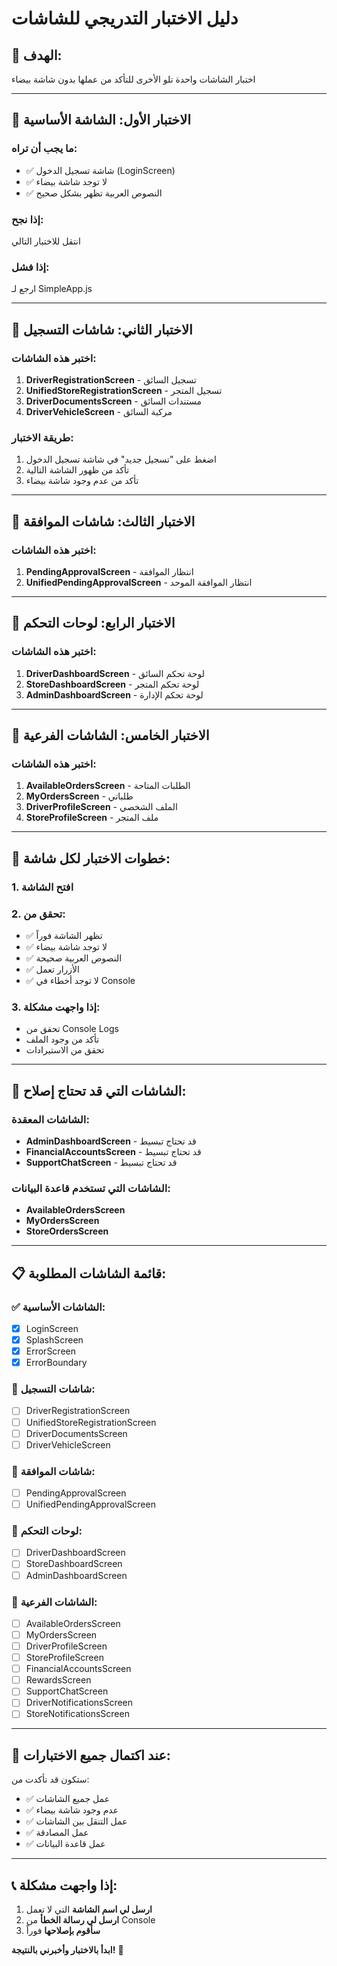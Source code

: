 # دليل الاختبار التدريجي للشاشات

## 🎯 **الهدف:**
اختبار الشاشات واحدة تلو الأخرى للتأكد من عملها بدون شاشة بيضاء

---

## 📱 **الاختبار الأول: الشاشة الأساسية**

### ما يجب أن تراه:
- ✅ شاشة تسجيل الدخول (LoginScreen)
- ✅ لا توجد شاشة بيضاء
- ✅ النصوص العربية تظهر بشكل صحيح

### إذا نجح:
انتقل للاختبار التالي

### إذا فشل:
ارجع لـ SimpleApp.js

---

## 📱 **الاختبار الثاني: شاشات التسجيل**

### اختبر هذه الشاشات:
1. **DriverRegistrationScreen** - تسجيل السائق
2. **UnifiedStoreRegistrationScreen** - تسجيل المتجر
3. **DriverDocumentsScreen** - مستندات السائق
4. **DriverVehicleScreen** - مركبة السائق

### طريقة الاختبار:
1. اضغط على "تسجيل جديد" في شاشة تسجيل الدخول
2. تأكد من ظهور الشاشة التالية
3. تأكد من عدم وجود شاشة بيضاء

---

## 📱 **الاختبار الثالث: شاشات الموافقة**

### اختبر هذه الشاشات:
1. **PendingApprovalScreen** - انتظار الموافقة
2. **UnifiedPendingApprovalScreen** - انتظار الموافقة الموحد

---

## 📱 **الاختبار الرابع: لوحات التحكم**

### اختبر هذه الشاشات:
1. **DriverDashboardScreen** - لوحة تحكم السائق
2. **StoreDashboardScreen** - لوحة تحكم المتجر
3. **AdminDashboardScreen** - لوحة تحكم الإدارة

---

## 📱 **الاختبار الخامس: الشاشات الفرعية**

### اختبر هذه الشاشات:
1. **AvailableOrdersScreen** - الطلبات المتاحة
2. **MyOrdersScreen** - طلباتي
3. **DriverProfileScreen** - الملف الشخصي
4. **StoreProfileScreen** - ملف المتجر

---

## 🔧 **خطوات الاختبار لكل شاشة:**

### 1. **افتح الشاشة**
### 2. **تحقق من:**
- ✅ تظهر الشاشة فوراً
- ✅ لا توجد شاشة بيضاء
- ✅ النصوص العربية صحيحة
- ✅ الأزرار تعمل
- ✅ لا توجد أخطاء في Console

### 3. **إذا واجهت مشكلة:**
- تحقق من Console Logs
- تأكد من وجود الملف
- تحقق من الاستيرادات

---

## 🚨 **الشاشات التي قد تحتاج إصلاح:**

### الشاشات المعقدة:
- **AdminDashboardScreen** - قد تحتاج تبسيط
- **FinancialAccountsScreen** - قد تحتاج تبسيط
- **SupportChatScreen** - قد تحتاج تبسيط

### الشاشات التي تستخدم قاعدة البيانات:
- **AvailableOrdersScreen**
- **MyOrdersScreen**
- **StoreOrdersScreen**

---

## 📋 **قائمة الشاشات المطلوبة:**

### ✅ **الشاشات الأساسية:**
- [x] LoginScreen
- [x] SplashScreen
- [x] ErrorScreen
- [x] ErrorBoundary

### 🔄 **شاشات التسجيل:**
- [ ] DriverRegistrationScreen
- [ ] UnifiedStoreRegistrationScreen
- [ ] DriverDocumentsScreen
- [ ] DriverVehicleScreen

### 🔄 **شاشات الموافقة:**
- [ ] PendingApprovalScreen
- [ ] UnifiedPendingApprovalScreen

### 🔄 **لوحات التحكم:**
- [ ] DriverDashboardScreen
- [ ] StoreDashboardScreen
- [ ] AdminDashboardScreen

### 🔄 **الشاشات الفرعية:**
- [ ] AvailableOrdersScreen
- [ ] MyOrdersScreen
- [ ] DriverProfileScreen
- [ ] StoreProfileScreen
- [ ] FinancialAccountsScreen
- [ ] RewardsScreen
- [ ] SupportChatScreen
- [ ] DriverNotificationsScreen
- [ ] StoreNotificationsScreen

---

## 🎉 **عند اكتمال جميع الاختبارات:**

ستكون قد تأكدت من:
- ✅ عمل جميع الشاشات
- ✅ عدم وجود شاشة بيضاء
- ✅ عمل التنقل بين الشاشات
- ✅ عمل المصادقة
- ✅ عمل قاعدة البيانات

---

## 📞 **إذا واجهت مشكلة:**

1. **ارسل لي اسم الشاشة** التي لا تعمل
2. **ارسل لي رسالة الخطأ** من Console
3. **سأقوم بإصلاحها** فوراً

**ابدأ بالاختبار وأخبرني بالنتيجة!** 🚀
